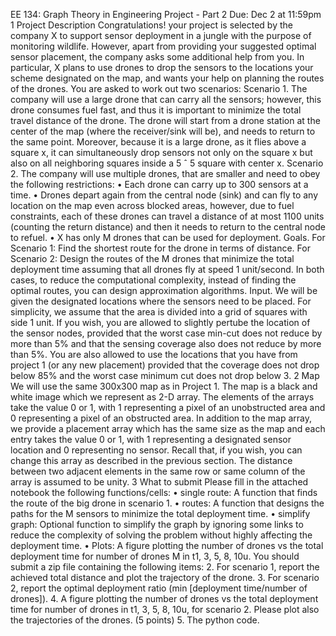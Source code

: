 EE 134: Graph Theory in Engineering
Project - Part 2
Due: Dec 2 at 11:59pm
1 Project Description
Congratulations! your project is selected by the company X to support sensor deployment in a
jungle with the purpose of monitoring wildlife. However, apart from providing your suggested
optimal sensor placement, the company asks some additional help from you. In particular, X plans
to use drones to drop the sensors to the locations your scheme designated on the map, and wants
your help on planning the routes of the drones. You are asked to work out two scenarios:
Scenario 1. The company will use a large drone that can carry all the sensors; however, this drone
consumes fuel fast, and thus it is important to minimize the total travel distance of the drone. The
drone will start from a drone station at the center of the map (where the receiver/sink will be),
and needs to return to the same point. Moreover, because it is a large drone, as it flies above a
square x, it can simultaneously drop sensors not only on the square x but also on all neighboring
squares inside a 5 ˆ 5 square with center x.
Scenario 2. The company will use multiple drones, that are smaller and need to obey the following
restrictions:
• Each drone can carry up to 300 sensors at a time.
• Drones depart again from the central node (sink) and can fly to any location on the map
even across blocked areas, however, due to fuel constraints, each of these drones can travel a
distance of at most 1100 units (counting the return distance) and then it needs to return to
the central node to refuel.
• X has only M drones that can be used for deployment.
Goals.
For Scenario 1: Find the shortest route for the drone in terms of distance.
For Scenario 2: Design the routes of the M drones that minimize the total deployment time
assuming that all drones fly at speed 1 unit/second.
In both cases, to reduce the computational complexity, instead of finding the optimal routes, you
can design approximation algorithms.
Input. We will be given the designated locations where the sensors need to be placed. For
simplicity, we assume that the area is divided into a grid of squares with side 1 unit. If you wish,
you are allowed to slightly pertube the location of the sensor nodes, provided that the worst case
min-cut does not reduce by more than 5% and that the sensing coverage also does not reduce by
more than 5%.
You are also allowed to use the locations that you have from project 1 (or any new placement)
provided that the coverage does not drop below 85% and the worst case minimum cut does not
drop below 3.
2 Map
We will use the same 300x300 map as in Project 1. The map is a black and white image which
we represent as 2-D array. The elements of the arrays take the value 0 or 1, with 1 representing a
pixel of an unobstructed area and 0 representing a pixel of an obstructed area.
In addition to the map array, we provide a placement array which has the same size as the map and
each entry takes the value 0 or 1, with 1 representing a designated sensor location and 0 representing
no sensor. Recall that, if you wish, you can change this array as described in the previous section.
The distance between two adjacent elements in the same row or same column of the array is assumed
to be unity.
3 What to submit
Please fill in the attached notebook the following functions/cells:
• single route: A function that finds the route of the big drone in scenario 1.
• routes: A function that designs the paths for the M sensors to minimize the total deployment
time.
• simplify graph: Optional function to simplify the graph by ignoring some links to reduce
the complexity of solving the problem without highly affecting the deployment time.
• Plots: A figure plotting the number of drones vs the total deployment time for number of
drones M in t1, 3, 5, 8, 10u.
You should submit a zip file containing the following items:
2. For scenario 1, report the achieved total distance and plot the trajectory of the drone.
3. For scenario 2, report the optimal deployment ratio (min [deployment time/number of drones]).
4. A figure plotting the number of drones vs the total deployment time for number of drones
in t1, 3, 5, 8, 10u, for scenario 2. Please plot also the
trajectories of the drones. (5 points)
5. The python code. 
